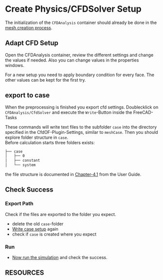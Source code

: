 Create Physics/CFDSolver Setup
======================================================================

The initialization of the `CFDAnalysis` container should already be done in the [mesh creation process](mesh.md#creating-the-cfd-freecad-container). 


Adapt CFD Setup
------------------------------------------------------------

Open the CFDAnalysis container, review the different settings and change the values if needed. 
Also you can change values in the properties windows. 

For a new setup you need to apply boundary condition for every face. 
The other values can be kept for the first try. 



export to case
------------------------------------------------------------

When the preprocessing is finished you export cfd settings. 
Doublecklick on `CFDAnalysis/CfdSolver` and execute the `Write`-Button inside the FreeCAD-Tasks

These commands will write text files to the subfolder `case` into the directory specified in the CfdOF-Plugin-Settings, similar to `meshCase`. 
Then you should explore folder structure in `case`.  
Before calculation starts three folders exists:  
~~~bash
├── case
│   ├── 0
│   ├── constant
│   └── system
~~~
the file structure is documented in [Chapter-4.1] from the User Guide.



Check Success
------------------------------------------------------------

### Export Path
Check if the files are exported to the folder you expect. 

* delete the old `case`-folder
* [Write case setup](#export-to-case) again
* check if `case` is created where you expect


### Run
* [Now run the simulation](../solve-cfd-case.md) and check the success. 




RESOURCES
------------------------------------------------------------

[Chapter-4.1]:              https://cfd.direct/openfoam/user-guide/v7-case-file-structure/#x16-1220004.1
